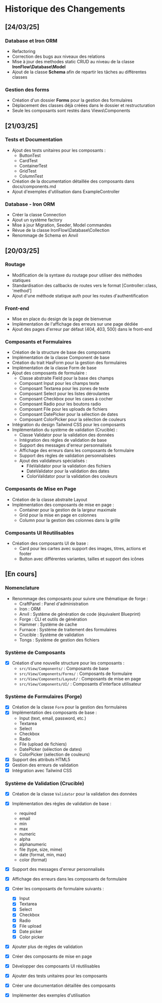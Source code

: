 # Historique des Changements

## [24/03/25]

### Database et Iron ORM

- Refactoring
- Correction des bugs aux niveaux des relations
- Mise à jour des methodes static CRUD au niveau de la classe __IronFlow\Database\Model__
- Ajout de la classe __Schema__ afin de repartir les tâches au différentes classes

### Gestion des forms

- Création d'un dossier **Forms** pour la gestion des formulaires
- Déplacement des classes déjà créées dans le dossier et restructuration
- Seule les composants sont restés dans Views\Components

## [21/03/25]

### Tests et Documentation

- Ajout des tests unitaires pour les composants :
  - ButtonTest
  - CardTest
  - ContainerTest
  - GridTest
  - ColumnTest
- Création de la documentation détaillée des composants dans docs/components.md
- Ajout d'exemples d'utilisation dans ExampleController

### Database - Iron ORM

- Créer la classe Connection  
- Ajout un système factory  
- Mise à jour Migration, Seeder, Model commandes  
- Révue de la classe IronFlow\Database\Collection  
- Renommage de Schema en Anvil  

## [20/03/25]

### Routage

- Modification de la syntaxe du routage pour utiliser des méthodes statiques
- Standardisation des callbacks de routes vers le format [Controller::class, 'method']
- Ajout d'une méthode statique auth pour les routes d'authentification

### Front-end

- Mise en place du design de la page de bienvenue
- Implémentation de l'affichage des erreurs sur une page dédiée
- Ajout des pages d'erreur par défaut (404, 403, 500) dans le front-end

### Composants et Formulaires

- Création de la structure de base des composants
- Implémentation de la classe Component de base
- Création du trait HasForm pour la gestion des formulaires
- Implémentation de la classe Form de base
- Ajout des composants de formulaire :
  - Classe abstraite Field pour la base des champs
  - Composant Input pour les champs texte
  - Composant Textarea pour les zones de texte
  - Composant Select pour les listes déroulantes
  - Composant Checkbox pour les cases à cocher
  - Composant Radio pour les boutons radio
  - Composant File pour les uploads de fichiers
  - Composant DatePicker pour la sélection de dates
  - Composant ColorPicker pour la sélection de couleurs
- Intégration du design Tailwind CSS pour les composants
- Implémentation du système de validation (Crucible) :
  - Classe Validator pour la validation des données
  - Intégration des règles de validation de base
  - Support des messages d'erreur personnalisés
  - Affichage des erreurs dans les composants de formulaire
  - Support des règles de validation personnalisées
  - Ajout des validateurs spécialisés :
    - FileValidator pour la validation des fichiers
    - DateValidator pour la validation des dates
    - ColorValidator pour la validation des couleurs

### Composants de Mise en Page

- Création de la classe abstraite Layout
- Implémentation des composants de mise en page :
  - Container pour la gestion de la largeur maximale
  - Grid pour la mise en page en colonnes
  - Column pour la gestion des colonnes dans la grille

### Composants UI Réutilisables

- Création des composants UI de base :
  - Card pour les cartes avec support des images, titres, actions et footer
  - Button avec différentes variantes, tailles et support des icônes

## [En cours]

### Nomenclature

- Renommage des composants pour suivre une thématique de forge :
  - CraftPanel : Panel d'administration
  - Iron : ORM
  - Anvil : Système de génération de code (équivalent Blueprint)
  - Forge : CLI et outils de génération
  - Hammer : Système de cache
  - Furnace : Système de traitement des formulaires
  - Crucible : Système de validation
  - Tongs : Système de gestion des fichiers

### Système de Composants

- [x] Création d'une nouvelle structure pour les composants :
  - `src/View/Components/` : Composants de base
  - `src/View/Components/Forms/` : Composants de formulaire
  - `src/View/Components/Layout/` : Composants de mise en page
  - `src/View/Components/UI/` : Composants d'interface utilisateur

### Système de Formulaires (Forge)

- [x] Création de la classe `Form` pour la gestion des formulaires
- [x] Implémentation des composants de base :
  - Input (text, email, password, etc.)
  - Textarea
  - Select
  - Checkbox
  - Radio
  - File (upload de fichiers)
  - DatePicker (sélection de dates)
  - ColorPicker (sélection de couleurs)
- [x] Support des attributs HTML5
- [x] Gestion des erreurs de validation
- [x] Intégration avec Tailwind CSS

### Système de Validation (Crucible)

- [x] Création de la classe `Validator` pour la validation des données
- [x] Implémentation des règles de validation de base :
  - required
  - email
  - min
  - max
  - numeric
  - alpha
  - alphanumeric
  - file (type, size, mime)
  - date (format, min, max)
  - color (format)
- [x] Support des messages d'erreur personnalisés
- [x] Affichage des erreurs dans les composants de formulaire

- [x] Créer les composants de formulaire suivants :
  - [x] Input
  - [x] Textarea
  - [x] Select
  - [x] Checkbox
  - [x] Radio
  - [x] File upload
  - [x] Date picker
  - [x] Color picker
- [x] Ajouter plus de règles de validation
- [x] Créer des composants de mise en page
- [x] Développer des composants UI réutilisables
- [x] Ajouter des tests unitaires pour les composants
- [x] Créer une documentation détaillée des composants
- [x] Implémenter des exemples d'utilisation
